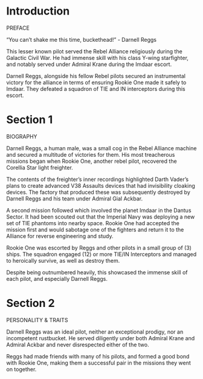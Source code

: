 # Introduction

PREFACE

“You can’t shake me this time, buckethead!” - Darnell Reggs

This lesser known pilot served the Rebel Alliance religiously during the Galactic Civil War.
He had immense skill with his class Y-wing starfighter, and notably served under Admiral Krane during the Imdaar escort.

Darnell Reggs, alongside his fellow Rebel pilots secured an instrumental victory for the alliance in terms of ensuring Rookie One made it safely to Imdaar.
They defeated a squadron of TIE and IN interceptors during this escort.

# Section 1

BIOGRAPHY

Darnell Reggs, a human male, was a small cog in the Rebel Alliance machine and secured a multitude of victories for them.
His most treacherous missions began when Rookie One, another rebel pilot, recovered the Corellia Star light freighter.

The contents of the freighter’s inner recordings highlighted Darth Vader’s plans to create advanced V38 Assaults devices that had invisibility cloaking devices.
The factory that produced these was subsequently destroyed by Darnell Reggs and his team under Admiral Gial Ackbar.

A second mission followed which involved the planet Imdaar in the Dantus Sector.
It had been scouted out that the Imperial Navy was deploying a new set of TIE phantoms into nearby space.
Rookie One had accepted the mission first and would sabotage one of the fighters and return it to the Alliance for reverse engineering and study.

Rookie One was escorted by Reggs and other pilots in a small group of (3) ships.
The squadron engaged (12) or more TIE/IN Interceptors and managed to heroically survive, as well as destroy them.

Despite being outnumbered heavily, this showcased the immense skill of each pilot, and especially Darnell Reggs.

# Section 2

PERSONALITY & TRAITS

Darnell Reggs was an ideal pilot, neither an exceptional prodigy, nor an incompetent rustbucket.
He served diligently under both Admiral Krane and Admiral Ackbar and never disrespected either of the two.

Reggs had made friends with many of his pilots, and formed a good bond with Rookie One, making them a successful pair in the missions they went on together.
